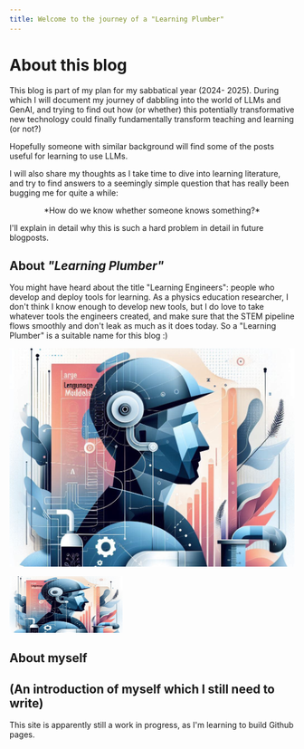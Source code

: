 ```yaml
---
title: Welcome to the journey of a "Learning Plumber"
---
```


# About this blog

  This blog is part of my plan for my sabbatical year (2024- 2025). During which I will document my journey of dabbling into the world of LLMs and GenAI, and trying to find out how (or whether) this potentially transformative new technology could finally fundamentally transform teaching and learning (or not?) 

  Hopefully someone with similar background will find some of the posts useful for learning to use LLMs.

  I will also share my thoughts as I take time to dive into learning literature, and try to find answers to a seemingly simple question that has really been bugging me for quite a while: 

  <center>*How do we know whether someone knows something?*</center>
  
I'll explain in detail why this is such a hard problem in detail in future blogposts.


## About *"Learning Plumber"*

You might have heard about the title "Learning Engineers": people who develop and deploy tools for learning. As a physics education researcher, I don't think I know enough to develop new tools, but I do love to take whatever tools the engineers created, and make sure that the STEM pipeline flows smoothly and don't leak as much as it does today. So a "Learning Plumber" is a suitable name for this blog :)

![An AI generated image of Learning Plumber](./docs/assets/images/the-learning-plumber.png)

<img src="./docs/assets/images/the-learning-plumber.png" width="200" height="100">

## About myself
(An introduction of myself which I still need to write)
---

This site is apparently still a work in progress, as I'm learning to build Github pages. 

